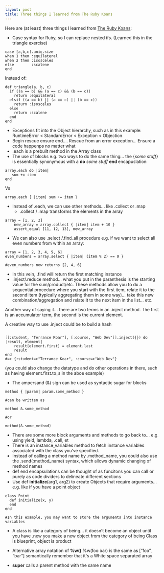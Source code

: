 ```yaml
---
layout: post
title: Three things I learned from The Ruby Koans
---
```


Here are (at least) three things I learned from [The Ruby Koans](http://rubykoans.com/):

* Case syntax for Ruby, so I can replace nested ifs. (Learned this in the triangle exercise)
~~~~
case [a,b,c].uniq.size
when 1 then :equilateral
when 2 then :isosceles
else        :scalene
end
~~~~
Instead of:

~~~~
def triangle(a, b, c)
  if ((a == b) && (a == c) && (b == c))
    return :equilateral
  elsif ((a == b) || (a == c) || (b == c))
    return :isosceles
  else
    return :scalene
  end
end
~~~~
* Exceptions fit into the Object hierarchy, such as in this example: RuntimeError < StandardError < Exception < Objection
* Begin rescue ensure end.... Rescue from an error exception... Ensure a code happenps no matter what
* .each is a prebuilt method in the Array class
* The use of blocks
e.g. two ways to do the same thing... the {*some stuff*} is essentially synonymous with a **do** *some stuff* **end** encapuslation

~~~~
array.each do |item|
   sum += item
end 
~~~~

Vs

~~~~
array.each { |item| sum += item }
~~~~

* Instead of .each, we can use other methods... like .collect or .map
  * .collect / .map transforms the elements in the array
~~~~
array = [1, 2, 3]
    new_array = array.collect { |item| item + 10 }
    assert_equal [11, 12, 13], new_array
~~~~ 

* We can also use .select /.find_all procedure
e.g. if we want to select all even numbers from within an array:

~~~~
array = [1, 2, 3, 4, 5, 6]
even_numbers = array.select { |item| (item % 2) == 0 }

#even_numbers now returns [2, 4, 6]

~~~~
* In this vein, .find will return the first matching instance
*  .inject/.reduce method... what you put in the paranthesis is the starting value for the sum/product/etc. These methods allow you to do a sequential procedure where you start with the first item, relate it to the second item (typically aggregating them in some way)... take this new combination/aggregation and relate it to the next item in the list... etc.

Another way of saying it... there are two terms in an .inject method. The first is an accumulator term, the second is the current element.

A creative way to use .inject could be to build a hash
~~~~

[[:student, "Terrance Koar"], [:course, "Web Dev"]].inject({}) do |result, element| 
    result[element.first] = element.last 
    result
end
#=> {:student=>"Terrance Koar", :course=>"Web Dev"}

~~~~

(you could also change the datatype and do other operations in there, such as having element.first.to_s in the aboe example)

* The ampersand (&) sign can be used as syntactic sugar for blocks

~~~~
method { |param| param.some_method }

#can be written as

method &.some_method

#or 

method(&.some_method)

~~~~



* There are some more block arguments and methods to go back to... e.g. using yield, lambda, .call, et
* There is an instance_variables method to fetch instance variables associated with the class you've specified.
* Instead of calling a method name by .method_name, you could also use the .send(:method_name) syntax, which allows dynamic changing of method names
* def end encapsulations can be thought of as funcitons you can call or purely as code dividers to delineate different sections
* Use def **initialize**(arg1, arg2) to create Objects that require arguments... 
e.g. like if you have a point object


~~~~
class Point
  def initialize(x, y)
  end
end

#In this example, you may want to store the arguments into instance variables
~~~~

* A class is like a category of being… it doesn’t become an object until you have .new you make a new object from the category of being
Class is blueprint, object is product

* Alternative array notation of  **%w()**
%w(foo bar) is the same as [“foo”, “bar”]
semantically remember that it's a White space separated array

* **super** calls a parent method with the same name
